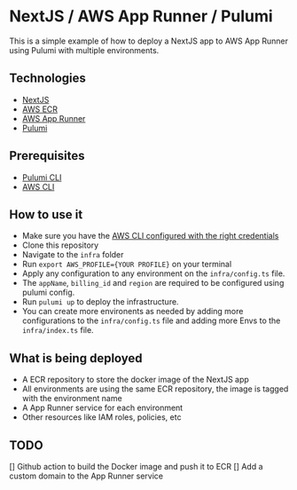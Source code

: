 # NextJS / AWS App Runner / Pulumi

This is a simple example of how to deploy a NextJS app to AWS App Runner using Pulumi with multiple environments.

## Technologies

- [NextJS](https://nextjs.org/)
- [AWS ECR](https://aws.amazon.com/ecr/)
- [AWS App Runner](https://aws.amazon.com/apprunner/)
- [Pulumi](https://www.pulumi.com/)

## Prerequisites

- [Pulumi CLI](https://www.pulumi.com/docs/get-started/install/)
- [AWS CLI](https://docs.aws.amazon.com/cli/latest/userguide/install-cliv2.html)

## How to use it

- Make sure you have the [AWS CLI configured with the right credentials](https://docs.aws.amazon.com/cli/latest/userguide/cli-configure-quickstart.html)
- Clone this repository
- Navigate to the `infra` folder
- Run `export AWS_PROFILE={YOUR PROFILE}` on your terminal
- Apply any configuration to any environment on the `infra/config.ts` file.
- The `appName`, `billing_id` and `region` are required to be configured using pulumi config.
- Run `pulumi up` to deploy the infrastructure.
- You can create more environents as needed by adding more configurations to the `infra/config.ts` file and adding more Envs to the `infra/index.ts` file.

## What is being deployed

- A ECR repository to store the docker image of the NextJS app
- All environments are using the same ECR repository, the image is tagged with the environment name
- A App Runner service for each environment
- Other resources like IAM roles, policies, etc

## TODO

[] Github action to build the Docker image and push it to ECR
[] Add a custom domain to the App Runner service
